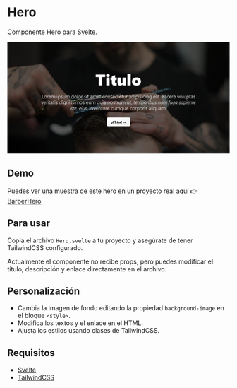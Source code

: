 # Hero

Componente Hero para Svelte.

![Imagen de muestra](hero.png)

## Demo

Puedes ver una muestra de este hero en un proyecto real aquí 👉 [BarberHero](https://barberhero.netlify.app)

## Para usar

Copia el archivo `Hero.svelte` a tu proyecto y asegúrate de tener TailwindCSS configurado.

Actualmente el componente no recibe props, pero puedes modificar el título, descripción y enlace directamente en el archivo.

## Personalización

- Cambia la imagen de fondo editando la propiedad `background-image` en el bloque `<style>`.
- Modifica los textos y el enlace en el HTML.
- Ajusta los estilos usando clases de TailwindCSS.

## Requisitos

- [Svelte](https://svelte.dev/)
- [TailwindCSS](https://tailwindcss.com/)